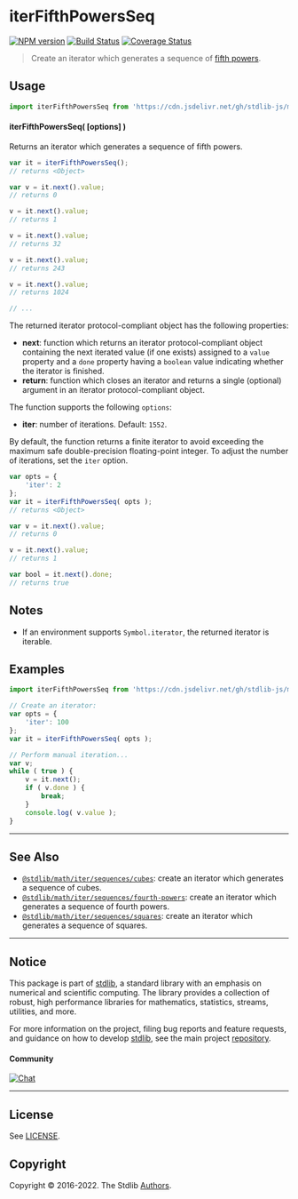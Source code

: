 <!--

@license Apache-2.0

Copyright (c) 2020 The Stdlib Authors.

Licensed under the Apache License, Version 2.0 (the "License");
you may not use this file except in compliance with the License.
You may obtain a copy of the License at

   http://www.apache.org/licenses/LICENSE-2.0

Unless required by applicable law or agreed to in writing, software
distributed under the License is distributed on an "AS IS" BASIS,
WITHOUT WARRANTIES OR CONDITIONS OF ANY KIND, either express or implied.
See the License for the specific language governing permissions and
limitations under the License.

-->

# iterFifthPowersSeq

[![NPM version][npm-image]][npm-url] [![Build Status][test-image]][test-url] [![Coverage Status][coverage-image]][coverage-url] <!-- [![dependencies][dependencies-image]][dependencies-url] -->

> Create an iterator which generates a sequence of [fifth powers][oeis-a000584].

<!-- Section to include introductory text. Make sure to keep an empty line after the intro `section` element and another before the `/section` close. -->

<section class="intro">

</section>

<!-- /.intro -->

<!-- Package usage documentation. -->



<section class="usage">

## Usage

```javascript
import iterFifthPowersSeq from 'https://cdn.jsdelivr.net/gh/stdlib-js/math-iter-sequences-fifth-powers@deno/mod.js';
```

#### iterFifthPowersSeq( \[options] )

Returns an iterator which generates a sequence of fifth powers.

```javascript
var it = iterFifthPowersSeq();
// returns <Object>

var v = it.next().value;
// returns 0

v = it.next().value;
// returns 1

v = it.next().value;
// returns 32

v = it.next().value;
// returns 243

v = it.next().value;
// returns 1024

// ...
```

The returned iterator protocol-compliant object has the following properties:

-   **next**: function which returns an iterator protocol-compliant object containing the next iterated value (if one exists) assigned to a `value` property and a `done` property having a `boolean` value indicating whether the iterator is finished.
-   **return**: function which closes an iterator and returns a single (optional) argument in an iterator protocol-compliant object.

The function supports the following `options`:

-   **iter**: number of iterations. Default: `1552`.

By default, the function returns a finite iterator to avoid exceeding the maximum safe double-precision floating-point integer. To adjust the number of iterations, set the `iter` option.

```javascript
var opts = {
    'iter': 2
};
var it = iterFifthPowersSeq( opts );
// returns <Object>

var v = it.next().value;
// returns 0

v = it.next().value;
// returns 1

var bool = it.next().done;
// returns true
```

</section>

<!-- /.usage -->

<!-- Package usage notes. Make sure to keep an empty line after the `section` element and another before the `/section` close. -->

<section class="notes">

## Notes

-   If an environment supports `Symbol.iterator`, the returned iterator is iterable.

</section>

<!-- /.notes -->

<!-- Package usage examples. -->

<section class="examples">

## Examples

<!-- eslint no-undef: "error" -->

```javascript
import iterFifthPowersSeq from 'https://cdn.jsdelivr.net/gh/stdlib-js/math-iter-sequences-fifth-powers@deno/mod.js';

// Create an iterator:
var opts = {
    'iter': 100
};
var it = iterFifthPowersSeq( opts );

// Perform manual iteration...
var v;
while ( true ) {
    v = it.next();
    if ( v.done ) {
        break;
    }
    console.log( v.value );
}
```

</section>

<!-- /.examples -->

<!-- Section to include cited references. If references are included, add a horizontal rule *before* the section. Make sure to keep an empty line after the `section` element and another before the `/section` close. -->

<section class="references">

</section>

<!-- /.references -->

<!-- Section for related `stdlib` packages. Do not manually edit this section, as it is automatically populated. -->

<section class="related">

* * *

## See Also

-   <span class="package-name">[`@stdlib/math/iter/sequences/cubes`][@stdlib/math/iter/sequences/cubes]</span><span class="delimiter">: </span><span class="description">create an iterator which generates a sequence of cubes.</span>
-   <span class="package-name">[`@stdlib/math/iter/sequences/fourth-powers`][@stdlib/math/iter/sequences/fourth-powers]</span><span class="delimiter">: </span><span class="description">create an iterator which generates a sequence of fourth powers.</span>
-   <span class="package-name">[`@stdlib/math/iter/sequences/squares`][@stdlib/math/iter/sequences/squares]</span><span class="delimiter">: </span><span class="description">create an iterator which generates a sequence of squares.</span>

</section>

<!-- /.related -->

<!-- Section for all links. Make sure to keep an empty line after the `section` element and another before the `/section` close. -->


<section class="main-repo" >

* * *

## Notice

This package is part of [stdlib][stdlib], a standard library with an emphasis on numerical and scientific computing. The library provides a collection of robust, high performance libraries for mathematics, statistics, streams, utilities, and more.

For more information on the project, filing bug reports and feature requests, and guidance on how to develop [stdlib][stdlib], see the main project [repository][stdlib].

#### Community

[![Chat][chat-image]][chat-url]

---

## License

See [LICENSE][stdlib-license].


## Copyright

Copyright &copy; 2016-2022. The Stdlib [Authors][stdlib-authors].

</section>

<!-- /.stdlib -->

<!-- Section for all links. Make sure to keep an empty line after the `section` element and another before the `/section` close. -->

<section class="links">

[npm-image]: http://img.shields.io/npm/v/@stdlib/math-iter-sequences-fifth-powers.svg
[npm-url]: https://npmjs.org/package/@stdlib/math-iter-sequences-fifth-powers

[test-image]: https://github.com/stdlib-js/math-iter-sequences-fifth-powers/actions/workflows/test.yml/badge.svg?branch=main
[test-url]: https://github.com/stdlib-js/math-iter-sequences-fifth-powers/actions/workflows/test.yml?query=branch:main

[coverage-image]: https://img.shields.io/codecov/c/github/stdlib-js/math-iter-sequences-fifth-powers/main.svg
[coverage-url]: https://codecov.io/github/stdlib-js/math-iter-sequences-fifth-powers?branch=main

<!--

[dependencies-image]: https://img.shields.io/david/stdlib-js/math-iter-sequences-fifth-powers.svg
[dependencies-url]: https://david-dm.org/stdlib-js/math-iter-sequences-fifth-powers/main

-->

[chat-image]: https://img.shields.io/gitter/room/stdlib-js/stdlib.svg
[chat-url]: https://gitter.im/stdlib-js/stdlib/

[stdlib]: https://github.com/stdlib-js/stdlib

[stdlib-authors]: https://github.com/stdlib-js/stdlib/graphs/contributors

[umd]: https://github.com/umdjs/umd
[es-module]: https://developer.mozilla.org/en-US/docs/Web/JavaScript/Guide/Modules

[deno-url]: https://github.com/stdlib-js/math-iter-sequences-fifth-powers/tree/deno
[umd-url]: https://github.com/stdlib-js/math-iter-sequences-fifth-powers/tree/umd
[esm-url]: https://github.com/stdlib-js/math-iter-sequences-fifth-powers/tree/esm

[stdlib-license]: https://raw.githubusercontent.com/stdlib-js/math-iter-sequences-fifth-powers/main/LICENSE

[oeis-a000584]: https://oeis.org/A000584

<!-- <related-links> -->

[@stdlib/math/iter/sequences/cubes]: https://github.com/stdlib-js/math-iter-sequences-cubes/tree/deno

[@stdlib/math/iter/sequences/fourth-powers]: https://github.com/stdlib-js/math-iter-sequences-fourth-powers/tree/deno

[@stdlib/math/iter/sequences/squares]: https://github.com/stdlib-js/math-iter-sequences-squares/tree/deno

<!-- </related-links> -->

</section>

<!-- /.links -->
